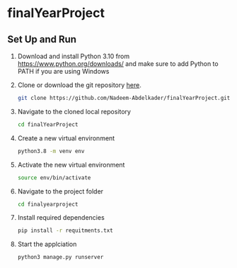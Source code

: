 # finalYearProject

[comment]: <> (## Author)

[comment]: <> (- [Nadeem Abdelkader]&#40;https://github.com/Nadeem-Abdelkader&#41;)

[comment]: <> (## What Is This?)

## Set Up and Run

1. Download and install Python 3.10 from <https://www.python.org/downloads/> and make sure to add Python to PATH if you are using Windows
2. Clone or download the git repository
   [here](https://github.com/Nadeem-Abdelkader/finalYearProject.git).
    ```sh
    git clone https://github.com/Nadeem-Abdelkader/finalYearProject.git
    ```
3. Navigate to the cloned local repository
    ```sh
    cd finalYearProject
    ```

6. Create a new virtual environment
    ```sh
   python3.8 -m venv env
   ```

6. Activate the new virtual environment
    ```sh
   source env/bin/activate
   ```

5. Navigate to the project folder
    ```sh
    cd finalyearproject
    ```

7. Install required dependencies 
    ```sh
   pip install -r requitments.txt
   ```
   
8. Start the applciation
    ```sh
    python3 manage.py runserver
    ```